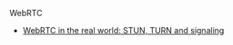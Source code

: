 WebRTC

- [WebRTC in the real world: STUN, TURN and signaling](https://www.html5rocks.com/en/tutorials/webrtc/infrastructure/)